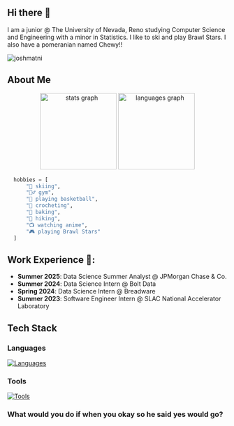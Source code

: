 ## Hi there 👋
I am a junior @ The University of Nevada, Reno studying Computer Science and Engineering with a minor in Statistics. I like to ski and play Brawl Stars. I also have a pomeranian named Chewy!!
<p align="left"> <img src="https://komarev.com/ghpvc/?username=joshmatni&label=Profile%20views&color=0e75b6&style=flat" alt="joshmatni" /> </p>

## About Me

<div align="center">
  <img src="https://github-readme-stats.vercel.app/api?username=joshmatni&hide_title=false&hide_rank=false&show_icons=true&include_all_commits=true&count_private=true&disable_animations=false&theme=default&locale=en&hide_border=false&bg_color=CBF0D9&icon_color=4B9371&title_color=055F46&text_color=0D4021" height="175" alt="stats graph" />
  <img src="https://github-readme-stats.vercel.app/api/top-langs?username=joshmatni&locale=en&hide_title=false&layout=compact&card_width=350&langs_count=5&theme=default&hide_border=false&bg_color=CBF0D9&icon_color=4B9371&title_color=055F46&text_color=0D4021" height="175" alt="languages graph" />
</div>

```py
  hobbies = [
      "🎿 skiing",
      "🏋️‍♂️ gym",
      "🏀 playing basketball",
      "🧶 crocheting",
      "🍰 baking",
      "🥾 hiking",
      "📺 watching anime",
      "🎮 playing Brawl Stars"
  ]
```

## Work Experience 🚀:
- **Summer 2025**: Data Science Summer Analyst @ JPMorgan Chase & Co.
- **Summer 2024**: Data Science Intern @ Bolt Data
- **Spring 2024**: Data Science Intern @ Breadware
- **Summer 2023**: Software Engineer Intern @ SLAC National Accelerator Laboratory

## Tech Stack
### Languages
[![Languages](https://skillicons.dev/icons?i=python,cpp,c,r,js)](https://skillicons.dev)

### Tools
[![Tools](https://skillicons.dev/icons?i=kafka,aws,docker,postgres,mysql,nextjs,flask,sklearn,grafana,vscode,pytorch,tensorflow&theme=light)](https://skillicons.dev)

### What would you do if when you okay so he said yes would go?
